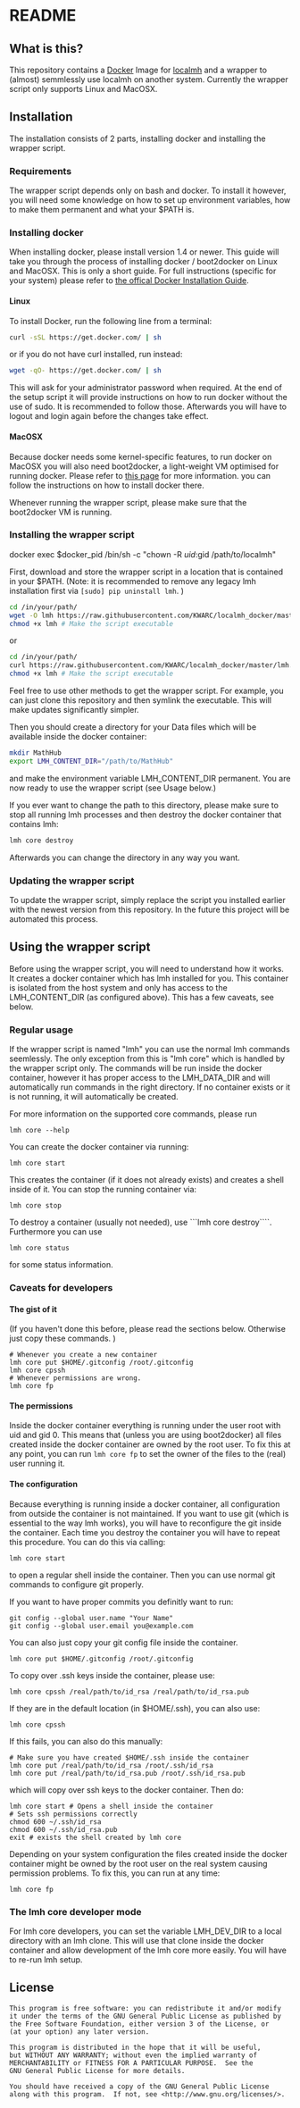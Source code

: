 # README

## What is this?

This repository contains a [Docker](https://www.docker.com/) Image for [localmh](https://github.com/KWARC/localmh) and a wrapper to (almost) semmlessly use localmh on another system. Currently the wrapper script only supports Linux and MacOSX.

## Installation

The installation consists of 2 parts, installing docker and installing the wrapper script.

### Requirements

The wrapper script depends only on bash and docker. To install it however, you will need some knowledge on how to set up environment variables, how to make them permanent and what your $PATH is.

### Installing docker

When installing docker, please install version 1.4 or newer. This guide will take you through the process of installing docker / boot2docker on Linux and MacOSX. This is only a short guide. For full instructions (specific for your system) please refer to [the offical Docker Installation Guide](https://docs.docker.com/installation/).

#### Linux

To install Docker, run the following line from a terminal:
```bash
curl -sSL https://get.docker.com/ | sh
```
or if you do not have curl installed, run instead:
```bash
wget -qO- https://get.docker.com/ | sh
```

This will ask for your administrator password when required. At the end of the setup script it will provide instructions on how to run docker without the use of sudo. It is recommended to follow those. Afterwards you will have to logout and login again before the changes take effect.

#### MacOSX

Because docker needs some kernel-specific features, to run docker on MacOSX you will also need boot2docker, a light-weight VM optimised for running docker. Please refer to [this page](https://docs.docker.com/installation/mac/) for more information. you can follow the instructions on how to install docker there.

Whenever running the wrapper script, please make sure that the boot2docker VM is running.

### Installing the wrapper script
  docker exec $docker_pid  /bin/sh -c "chown -R $uid:$gid /path/to/localmh"

First, download and store the wrapper script in a location that is contained in your $PATH. (Note: it is recommended to remove any legacy lmh installation first via ```[sudo] pip uninstall lmh```. )
```bash
cd /in/your/path/
wget -O lmh https://raw.githubusercontent.com/KWARC/localmh_docker/master/lmh.sh
chmod +x lmh # Make the script executable
```
or
```bash
cd /in/your/path/
curl https://raw.githubusercontent.com/KWARC/localmh_docker/master/lmh.sh > lmh
chmod +x lmh # Make the script executable
```
Feel free to use other methods to get the wrapper script. For example, you can just clone this repository and then symlink the executable. This will make updates significantly simpler.

Then you should create a directory for your Data files which will be available inside the docker container:
```bash
mkdir MathHub
export LMH_CONTENT_DIR="/path/to/MathHub"
```
and make the environment variable LMH_CONTENT_DIR permanent. You are now ready to use the wrapper script (see Usage below.)

If you ever want to change the path to this directory, please make sure to stop all running lmh processes and then destroy the docker container that contains lmh:
```bash
lmh core destroy
```
Afterwards you can change the directory in any way you want.

### Updating the wrapper script

To update the wrapper script, simply replace the script you installed earlier with the newest version from this repository. In the future this project will be automated this process.

## Using the wrapper script

Before using the wrapper script, you will need to understand how it works. It creates a docker container which has lmh installed for you. This container is isolated from the host system and only has access to the LMH_CONTENT_DIR (as configured above). This has a few caveats, see below.

### Regular usage

If the wrapper script is named "lmh" you can use the normal lmh commands seemlessly. The only exception from this is "lmh core" which is handled by the wrapper script only. The commands will be run inside the docker container, however it has proper access to the LMH_DATA_DIR and will automatically run commands in the right directory. If no container exists or it is not running, it will automatically be created.

For more information on the supported core commands, please run
```
lmh core --help
```

You can create the docker container via running:
```
lmh core start
```
This creates the container (if it does not already exists) and creates a shell inside of it.
You can stop the running container via:
```
lmh core stop
```

To destroy a container (usually not needed), use ```lmh core destroy````. Furthermore you can use
```
lmh core status
```
for some status information.

### Caveats for developers

#### The gist of it

(If you haven't done this before, please read the sections below. Otherwise just copy these commands. )
```
# Whenever you create a new container
lmh core put $HOME/.gitconfig /root/.gitconfig
lmh core cpssh
# Whenever permissions are wrong.
lmh core fp
```

#### The permissions

Inside the docker container everything is running under the user root with uid and gid 0. This means that (unless you are using boot2docker) all files created inside the docker container are owned by the root user. To fix this at any point, you can run ```lmh core fp``` to set the owner of the files to the (real) user running it.

#### The configuration

Because everything is running inside a docker container, all configuration from outside the container is not maintained. If you want to use git (which is essential to the way lmh works), you will have to reconfigure the git inside the container. Each time you destroy the container you will have to repeat this procedure. You can do this via calling:
```
lmh core start
```
to open a regular shell inside the container. Then you can use normal git commands to configure git properly.

If you want to have proper commits you definitly want to run:
```
git config --global user.name "Your Name"
git config --global user.email you@example.com
```
You can also just copy your git config file inside the container.
```
lmh core put $HOME/.gitconfig /root/.gitconfig
```

To copy over .ssh keys inside the container, please use:

```
lmh core cpssh /real/path/to/id_rsa /real/path/to/id_rsa.pub
```

If they are in the default location (in $HOME/.ssh), you can also use:
```
lmh core cpssh
```

If this fails, you can also do this manually:
```
# Make sure you have created $HOME/.ssh inside the container
lmh core put /real/path/to/id_rsa /root/.ssh/id_rsa
lmh core put /real/path/to/id_rsa.pub /root/.ssh/id_rsa.pub
```
which will copy over ssh keys to the docker container. Then do:

```
lmh core start # Opens a shell inside the container
# Sets ssh permissions correctly
chmod 600 ~/.ssh/id_rsa
chmod 600 ~/.ssh/id_rsa.pub
exit # exists the shell created by lmh core
```

Depending on your system configuration the files created inside the docker container might be owned by the root user on the real system causing permission problems. To fix this, you can run at any time:
```
lmh core fp
```

### The lmh core developer mode

For lmh core developers, you can set the variable LMH_DEV_DIR to a local directory with an lmh clone. This will use that clone inside the docker container and allow development of the lmh core more easily. You will have to re-run lmh setup.

## License

    This program is free software: you can redistribute it and/or modify
    it under the terms of the GNU General Public License as published by
    the Free Software Foundation, either version 3 of the License, or
    (at your option) any later version.

    This program is distributed in the hope that it will be useful,
    but WITHOUT ANY WARRANTY; without even the implied warranty of
    MERCHANTABILITY or FITNESS FOR A PARTICULAR PURPOSE.  See the
    GNU General Public License for more details.

    You should have received a copy of the GNU General Public License
    along with this program.  If not, see <http://www.gnu.org/licenses/>.
